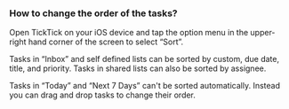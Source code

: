 ### How to change the order of the tasks?
Open TickTick on your iOS device and tap the option menu in the upper-right hand corner of the screen to select “Sort”.

Tasks in “Inbox” and self defined lists can be sorted by custom, due date, title, and priority. Tasks in shared lists can also be sorted by assignee.

Tasks in “Today” and “Next 7 Days” can't be sorted automatically. Instead you can drag and drop tasks to change their order. 




